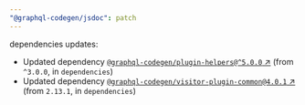 ```yaml
---
"@graphql-codegen/jsdoc": patch
---
```

dependencies updates:
  - Updated dependency [`@graphql-codegen/plugin-helpers@^5.0.0` ↗︎](https://www.npmjs.com/package/@graphql-codegen/plugin-helpers/v/5.0.0) (from `^3.0.0`, in `dependencies`)
  - Updated dependency [`@graphql-codegen/visitor-plugin-common@4.0.1` ↗︎](https://www.npmjs.com/package/@graphql-codegen/visitor-plugin-common/v/4.0.1) (from `2.13.1`, in `dependencies`)
